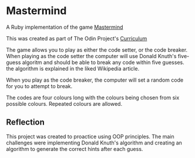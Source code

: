 # Mastermind
A Ruby implementation of the game [Mastermind](https://en.wikipedia.org/wiki/Mastermind_(board_game))

This was created as part of The Odin Project's [Curriculum](https://www.theodinproject.com/lessons/oop)

The game allows you to play as either the code setter, or the code breaker. When playing as the code setter
the computer will use Donald Knuth's five-guess algoritm and should be able to break any code within five guesses.
the algorithm is explained in the liked Wikipedia article.

When you play as the code breaker, the computer will set a random code for you to attempt to break.

The codes are four colours long with the colours being chosen from six possible colours. Repeated colours are allowed.

## Reflection
This project was created to proactice using OOP principles. The main challenges were implementing Donald Knuth's algorithm 
and creating an algorithm to generate the correct hints after each guess.
